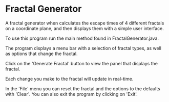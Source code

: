 # Fractal Generator
A fractal generator when calculates the escape times of 4 different fractals on a coordinate plane, and then displays them with a simple user interface.

To use this program run the main method found in FractalGenerator.java.

The program displays a menu bar with a selection of fractal types, as well as options that change the fractal. 

Click on the 'Generate Fractal' button to view the panel that displays the fractal.

Each change you make to the fractal will update in real-time.

In the 'File' menu you can reset the fractal and the options to the defaults with 'Clear'.
You can also exit the program by clicking on 'Exit'.
